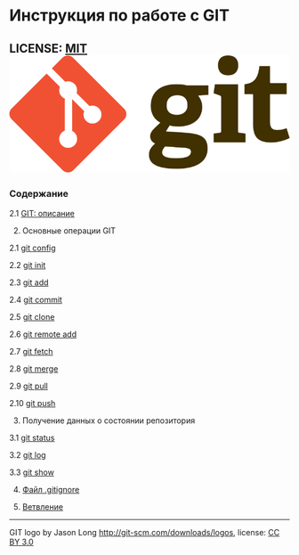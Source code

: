 # Инструкция по работе с GIT

LICENSE: [MIT](./license.md)
![git logo](./assets/git-logo.png)
---

### Содержание
2.1 [GIT: описание](./about_GIT.md)

2. Основные операции GIT

2.1 [git config](./commande_config.md)

2.2 [git init](./commande_init.md)

2.3 [git add](./commande_add.md)

2.4 [git commit](./commande_commit.md)

2.5 [git clone](./commande_clone.md)

2.6 [git remote add](./commande_remoteadd.md)

2.7 [git fetch](./commande_fetch.md)

2.8 [git merge](./commande_merge.md)

2.9 [git pull](./commande_pull.md)

2.10 [git push](./commande_push.md)

3. Получение данных о состоянии репозитория

3.1 [git status](./info_status.md)

3.2 [git log](./info_log.md)

3.3 [git show](./info_show.md)

4. [Файл .gitignore](./about_gitignore.md)

5. [Ветвление](./about_branch.md)


---

GIT logo by Jason Long http://git-scm.com/downloads/logos, license: [CC BY 3.0](https://creativecommons.org/licenses/by/3.0/)
